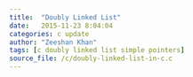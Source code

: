 ```yaml
---
title:  "Doubly Linked List"
date:   2015-11-23 8:04:04
categories: c update
author: "Zeeshan Khan"
tags: [c doubly linked list simple pointers]
source_file: /c/doubly-linked-list-in-c.c
---
```

